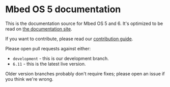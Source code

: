 # Mbed OS 5 documentation

This is the documentation source for Mbed OS 5 and 6. It's optimized to be read on [the documentation site](https://os.mbed.com/docs/latest/).

If you want to contribute, please read our [contribution guide](https://os.mbed.com/docs/latest/contributing/index.html).

Please open pull requests against either:

- `development` - this is our development branch.
- `6.11` - this is the latest live version.

Older version branches probably don't require fixes; please open an issue if you think we're wrong.

